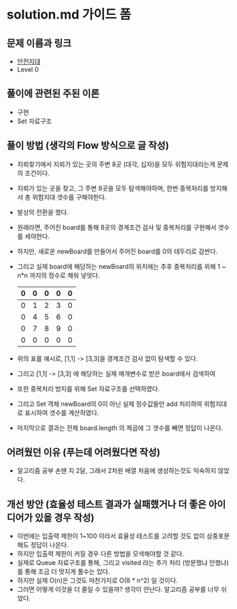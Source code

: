 # solution.md 가이드 폼

## 문제 이름과 링크

- [안전지대](https://school.programmers.co.kr/learn/courses/30/lessons/120866)
- Level 0

## 풀이에 관련된 주된 이론

- 구현
- Set 자료구조

## 풀이 방법 (생각의 Flow 방식으로 글 작성)

- 지뢰찾기에서 지뢰가 있는 곳의 주변 8곳 (대각, 십자)을 모두 위험지대라는게 문제의 조건이다.
- 지뢰가 있는 곳을 찾고, 그 주변 8곳을 모두 탐색해야하며, 한번 중복처리를 방지해서 총 위험지대 갯수를 구해야한다.
- 발상의 전환을 했다.
- 원래라면, 주어진 board를 통해 8곳의 경계조건 검사 및 중복처리를 구현해서 갯수를 세야한다.
- 하지만, 새로운 newBoard를 만들어서 주어진 board를 0의 테두리로 감싼다.
- 그리고 실제 board에 해당하는 newBoard의 위치에는 추후 중복처리를 위해 1 ~ n\*n 까지의 정수로 채워 넣엇다.

  | 0   | 0   | 0   | 0   | 0   |
  | --- | --- | --- | --- | --- |
  | 0   | 1   | 2   | 3   | 0   |
  | 0   | 4   | 5   | 6   | 0   |
  | 0   | 7   | 8   | 9   | 0   |
  | 0   | 0   | 0   | 0   | 0   |

- 위의 표를 예시로, [1,1] -> [3,3]을 경계조건 검사 없이 탐색할 수 있다.
- 그리고 [1,1] -> [3,3] 에 해당하는 실제 매개변수로 받은 board에서 검색하여
- 또한 중복처리 방지를 위해 Set 자료구조를 선택하였다.
- 그리고 Set 객체 newBoard의 0이 아닌 실제 정수값들만 add 처리하여 위험지대로 표시하여 갯수를 계산하였다.
- 마지막으로 결과는 전체 board.length 의 제곱에 그 갯수를 빼면 정답이 나온다.

## 어려웠던 이유 (푸는데 어려웠다면 작성)

- 알고리즘 공부 손땐 지 2달, 그래서 2차원 배열 처음에 생성하는것도 익숙하지 않았다.

## 개선 방안 (효율성 테스트 결과가 실패했거나 더 좋은 아이디어가 있을 경우 작성)

- 이번에는 입출력 제한이 1~100 이라서 효율성 테스트를 고려할 것도 없이 삼중포문해도 정답이 나온다.
- 하지만 입출력 제한이 커질 경우 다른 방법을 모색해야할 것 같다.
- 실제로 Queue 자료구조를 통해, 그리고 visited 라는 추가 처리 (방문했냐 안했냐)를 통해 조금 더 멋지게 풀수는 있다.
- 하지만 실제 O(n)은 그것도 마찬가지로 O(8 \* n^2) 일 것이다.
- 그러면 어떻게 이것을 더 줄일 수 있을까? 생각이 안난다. 알고리즘 공부를 너무 쉬었다.
